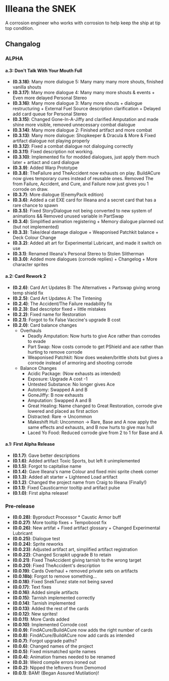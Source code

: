# Illeana the SNEK

A corrosion engineer who works with corrosion to help keep the ship at tip top condition.

## Changalog

### ALPHA

#### a.3: Don't Talk With Your Mouth Full

* **(0.3.18)**: Many more dialogue 5: Many many many more shouts, finished vanilla shouts
* **(0.3.17)**: Many more dialogue 4: Many many more shouts & events + Even more delayed Personal Stereo
* **(0.3.16)**: Many more dialogue 3: Many more shouts + dialogue restructuring + External Fuel Source description clarification + Delayed add card queue for Personal Stereo
* **(0.3.15)**: Changed Gone-In-A-Jiffy and clarified Amputation and made shine more visible, removed unnecessary combat dialogue
* **(0.3.14)**: Many more dialogue 2: Finished artifact and more combat
* **(0.3.13)**: Many more dialogue: Shopkeeper & Dracula & More & Fixed artifact dialogue not playing properly
* **(0.3.12)**: Fixed a combat dialogue not dialoguing correctly
* **(0.3.11)**: Fixed description not working.
* **(0.3.10)**: Implemented fix for modded dialogues, just apply them much later + artiact and card dialogue
* **(0.3.9)**: Added Warp Prototype
* **(0.3.8)**: TheFailure and TheAccident now exhausts on play. BuildACure now gives temporary cures instead of reusable ones. Removed The from Failure, Accident, and Cure, and Failure now just gives you 1 corrode on draw.
* **(0.3.7)**: More dialogue (EnemyPack edition)
* **(0.3.6)**: Added a cat EXE card for Illeana and a secret card that has a rare chance to spawn
* **(0.3.5)**: Fixed StoryDialogue not being converted to new system of animations && Removed unused variable in PartSwap
* **(0.3.4)**: Simplified animation registering + Memory dialogue planned out (but not implemented)
* **(0.3.3)**: Take/deal damage dialogue + Weaponised Patchkit balance + Deck Colour Change
* **(0.3.2)**: Added alt art for Experimental Lubricant, and made it switch on use
* **(0.3.1)**: Renamed Illeana's Personal Stereo to Stolen Slitherman
* **(0.3.0)**: Added more dialogues (corrode replies) + Changelog + More character sprites

#### a.2: Card Rework 2

* **(0.2.6)**: Card Art Updates B: The Alternatives + Partswap giving wrong temp shield fix
* **(0.2.5)**: Card Art Updates A: The Tintening
* **(0.2.4)**: The Accident/The Failure readability fix
* **(0.2.3)**: Bad descriptor fixed + little mistakes
* **(0.2.2)**: Fixed name for Restoration
* **(0.2.1)**: Forgot to fix False Vaccine's upgrade B cost
* **(0.2.0)**: Card balance changes
  * Overhauls
    * Deadly Amputation: Now hurts to give Ace rather than corrodes to evade
    * Part Swap: Now costs corrode to get PShield and ace rather than hurting to remove corrode
    * Weaponised Patchkit: Now does weaken/brittle shots but gives a corrode instead of armoring and shooting corrode
  * Balance Changes
    * Acidic Package: (Now exhausts as intended)
    * Exposure: Upgrade A cost -1
    * Untested Substance: No longer gives Ace
    * Autotomy: Swapped A and B
    * GoneJiffy: B now exhausts
    * Amputation: Swapped A and B
    * Great Healing: Name changed to Great Restoration, corrode give lowered and placed as first action
    * Distracted: Rare -> Uncommon
    * Makeshift Hull: Uncommon -> Rare, Base and A now apply the same effects and exhausts, and B now hurts to give max hull
    * Laced Yo Food: Reduced corrode give from 2 to 1 for Base and A

#### a.1: First Alpha Release

* **(0.1.7)**: Gave better descriptions
* **(0.1.6)**: Added artifact Toxic Sports, but left it unimplemented
* **(0.1.5)**: Forgot to capitalise name
* **(0.1.4)**: Gave Illeana's name Colour and fixed mini sprite cheek corner
* **(0.1.3)**: Added alt starter + Lightened Load artifact
* **(0.1.2)**: Changed the project name from Craig to Illeana (Finally!)
* **(0.1.1)**: Fixed Causticarmor tooltip and artifact pulse
* **(0.1.0)**: First alpha release!

### Pre-release

* **(0.0.28)**: Byproduct Processor * Caustic Armor buff
* **(0.0.27)**: More tooltip fixes + Tempoboost fix
* **(0.0.26)**: New artifat + Fixed artifact glossary + Changed Experimental Lubricant
* **(0.0.25)**: Dialogue test
* **(0.0.24)**: Sprite reworks
* **(0.0.23)**: Adjusted artifact art, simplified artifact registration
* **(0.0.22)**: Changed Scrapkit upgrade B to retain
* **(0.0.21)**: Fixed TheAccident giving tarnish to the wrong target
* **(0.0.20)**: Fixed TheAccident's description
* **(0.0.19)**: Cards Overhaul + removed private sets on artifacts
* **(0.0.18b)**: Forgot to remove something...
* **(0.0.18)**: Fixed SnekTunez state not being saved
* **(0.0.17)**: Text fixes
* **(0.0.16)**: Added simple artifacts
* **(0.0.15)**: Tarnish implemented correctly
* **(0.0.14)**: Tarnish implemented
* **(0.0.13)**: Added the rest of the cards
* **(0.0.12)**: New sprites!
* **(0.0.11)**: More Cards added
* **(0.0.10)**: Implemented Corrode cost
* **(0.0.9)**: FindACure/BuildACure now adds the right number of cards
* **(0.0.8)**: FindACure/BuildACure now add cards as intended
* **(0.0.7)**: Forgot upgrade paths?
* **(0.0.6)**: Changed names of the project
* **(0.0.5)**: Fixed mismatched sprite names
* **(0.0.4)**: Animation frames needed to be renamed
* **(0.0.3)**: Weird compile errors ironed out
* **(0.0.2)**: Nipped the leftovers from Demomod
* **(0.0.1)**: BAM! (Began Assured Mutilation)!

